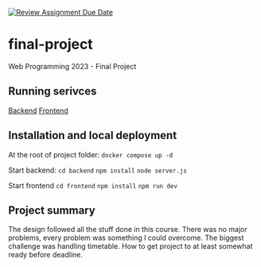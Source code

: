 [![Review Assignment Due Date](***REMOVED***)](***REMOVED***)

# final-project

Web Programming 2023 - Final Project

## Running serivces

[Backend](https://final-project-marketplace-db.onrender.com)
[Frontend](https://marketplace-final-front.onrender.com)

## Installation and local deployment

At the root of project folder:
`docker compose up -d`

Start backend:
`cd backend`
`npm install`
`node server.js`

Start frontend
`cd frontend`
`npm install`
`npm run dev`

## Project summary

The design followed all the stuff done in this course. There was no major problems, every problem was something I could overcome. The biggest challenge was handling timetable. How to get project to at least somewhat ready before deadline.
